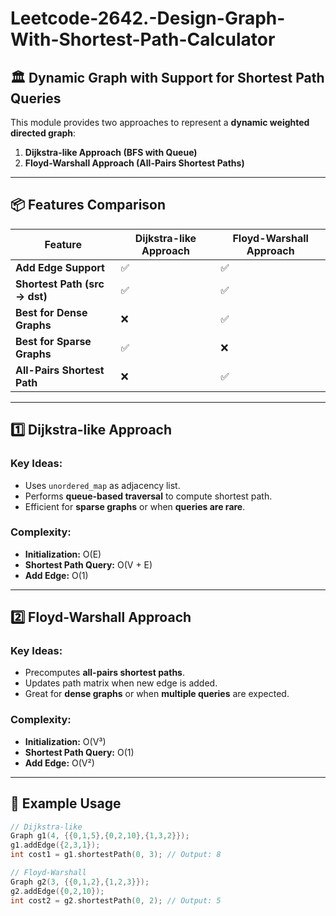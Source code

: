 # Leetcode-2642.-Design-Graph-With-Shortest-Path-Calculator

## 🏛 Dynamic Graph with Support for Shortest Path Queries

This module provides two approaches to represent a **dynamic weighted directed graph**:

1. **Dijkstra-like Approach (BFS with Queue)**
2. **Floyd-Warshall Approach (All-Pairs Shortest Paths)**

---

## 📦 Features Comparison

| **Feature**                    | **Dijkstra-like Approach** | **Floyd-Warshall Approach** |
|---------------------------------|----------------------------|-----------------------------|
| **Add Edge Support**            | ✅                         | ✅                          |
| **Shortest Path (src → dst)**   | ✅                         | ✅                          |
| **Best for Dense Graphs**       | ❌                         | ✅                          |
| **Best for Sparse Graphs**      | ✅                         | ❌                          |
| **All-Pairs Shortest Path**     | ❌                         | ✅                          |

---

## 1️⃣ Dijkstra-like Approach

### Key Ideas:
- Uses `unordered_map` as adjacency list.
- Performs **queue-based traversal** to compute shortest path.
- Efficient for **sparse graphs** or when **queries are rare**.

### Complexity:
- **Initialization:** O(E)
- **Shortest Path Query:** O(V + E)
- **Add Edge:** O(1)

---

## 2️⃣ Floyd-Warshall Approach

### Key Ideas:
- Precomputes **all-pairs shortest paths**.
- Updates path matrix when new edge is added.
- Great for **dense graphs** or when **multiple queries** are expected.

### Complexity:
- **Initialization:** O(V³)
- **Shortest Path Query:** O(1)
- **Add Edge:** O(V²)

---

## 🧪 Example Usage

```cpp
// Dijkstra-like
Graph g1(4, {{0,1,5},{0,2,10},{1,3,2}});
g1.addEdge({2,3,1});
int cost1 = g1.shortestPath(0, 3); // Output: 8

// Floyd-Warshall
Graph g2(3, {{0,1,2},{1,2,3}});
g2.addEdge({0,2,10});
int cost2 = g2.shortestPath(0, 2); // Output: 5
